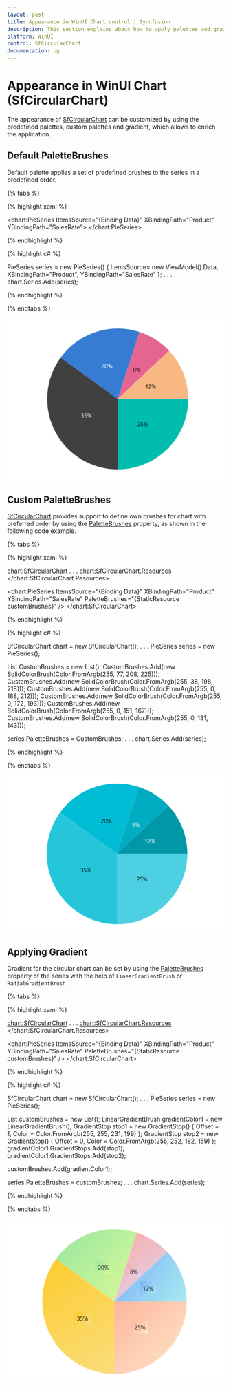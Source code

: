 ```yaml
---
layout: post
title: Appearance in WinUI Chart control | Syncfusion
description: This section explains about how to apply palettes and gradient in the Syncfusion WinUI Chart (SfCircularChart) control
platform: WinUI
control: SfCircularChart
documentation: ug
---
```


# Appearance in WinUI Chart (SfCircularChart)

The appearance of [SfCircularChart](https://help.syncfusion.com/cr/winui/Syncfusion.UI.Xaml.Charts.SfCircularChart.html) can be customized by using the predefined palettes, custom palettes and gradient, which allows to enrich the application.

## Default PaletteBrushes

Default palette applies a set of predefined brushes to the series in a predefined order.

{% tabs %}

{% highlight xaml %}

<chart:PieSeries ItemsSource="{Binding Data}" 
                 XBindingPath="Product" 
                 YBindingPath="SalesRate">
</chart:PieSeries>


{% endhighlight %}

{% highlight c# %}

PieSeries series = new PieSeries() { ItemsSource= new ViewModel().Data, XBindingPath="Product", YBindingPath="SalesRate" };
. . .
chart.Series.Add(series);

{% endhighlight %}

{% endtabs %}

![Predefined palette in WinUI Chart](Appearance_images/winui_pie_chart_predefined_palette.png)

## Custom PaletteBrushes

[SfCircularChart](https://help.syncfusion.com/cr/winui/Syncfusion.UI.Xaml.Charts.SfCircularChart.html) provides support to define own brushes for chart with preferred order by using the [PaletteBrushes]() property, as shown in the following code example.

{% tabs %}

{% highlight xaml %}

<chart:SfCircularChart>
. . .
    <chart:SfCircularChart.Resources>
            <BrushCollection x:Key="customBrushes">
                <SolidColorBrush Color="#4dd0e1"/>
                <SolidColorBrush Color="#26c6da"/>
                <SolidColorBrush Color="#00bcd4"/>
                <SolidColorBrush Color="#00acc1"/>
                <SolidColorBrush Color="#0097a7"/>
                <SolidColorBrush Color="#00838f"/>
            </BrushCollection>
    </chart:SfCircularChart.Resources>

<chart:PieSeries ItemsSource="{Binding Data}" 
                 XBindingPath="Product" 
                 YBindingPath="SalesRate"
                 PaletteBrushes="{StaticResource customBrushes}" />
</chart:SfCircularChart>

{% endhighlight %}

{% highlight c# %}

SfCircularChart chart = new SfCircularChart();
. . .
PieSeries series = new PieSeries();

List<Brush> CustomBrushes = new List<Brush>();
CustomBrushes.Add(new SolidColorBrush(Color.FromArgb(255, 77, 208, 225)));
CustomBrushes.Add(new SolidColorBrush(Color.FromArgb(255, 38, 198, 218)));
CustomBrushes.Add(new SolidColorBrush(Color.FromArgb(255, 0, 188, 212)));
CustomBrushes.Add(new SolidColorBrush(Color.FromArgb(255, 0, 172, 193)));
CustomBrushes.Add(new SolidColorBrush(Color.FromArgb(255, 0, 151, 167)));
CustomBrushes.Add(new SolidColorBrush(Color.FromArgb(255, 0, 131, 143)));

series.PaletteBrushes = CustomBrushes;
. . .
chart.Series.Add(series);

{% endhighlight %}

{% endtabs %}

![Custom PaletteBrushes in WinUI Chart](Appearance_images/winui_pie_chart_custom_palette.png)

## Applying Gradient

Gradient for the circular chart can be set by using the [PaletteBrushes]() property of the series with the help of `LinearGradientBrush` or `RadialGradientBrush`.

{% tabs %}

{% highlight xaml %}

<chart:SfCircularChart>
. . .
    <chart:SfCircularChart.Resources>
            <BrushCollection x:Key="customBrushes">
                <LinearGradientBrush>
                        <GradientStop Offset="1" Color="#FFE7C7" />
                        <GradientStop Offset="0" Color="#FCB69F" />
                    </LinearGradientBrush>
                    <LinearGradientBrush>
                        <GradientStop Offset="1" Color="#fadd7d" />
                        <GradientStop Offset="0" Color="#fccc2d" />
                    </LinearGradientBrush>
                    <LinearGradientBrush>
                        <GradientStop Offset="1" Color="#DCFA97" />
                        <GradientStop Offset="0" Color="#96E6A1" />
                    </LinearGradientBrush>
                    <LinearGradientBrush>
                        <GradientStop Offset="1" Color="#DDD6F3" />
                        <GradientStop Offset="0" Color="#FAACA8" />
                    </LinearGradientBrush>
                    <LinearGradientBrush>
                        <GradientStop Offset="1" Color="#A8EAEE" />
                        <GradientStop Offset="0" Color="#7BB0F9" />
                    </LinearGradientBrush>
            </BrushCollection>
    </chart:SfCircularChart.Resources>

<chart:PieSeries ItemsSource="{Binding Data}" 
                 XBindingPath="Product" 
                 YBindingPath="SalesRate"
                 PaletteBrushes="{StaticResource customBrushes}" />
</chart:SfCircularChart>

{% endhighlight %}

{% highlight c# %}

SfCircularChart chart = new SfCircularChart();
. . .
PieSeries series = new PieSeries();

List<Brush> customBrushes = new List<Brush>();
LinearGradientBrush gradientColor1 = new LinearGradientBrush();
GradientStop stop1 = new GradientStop() { Offset = 1, Color = Color.FromArgb(255, 255, 231, 199) };
GradientStop stop2 = new GradientStop() { Offset = 0, Color = Color.FromArgb(255, 252, 182, 159) };
gradientColor1.GradientStops.Add(stop1);
gradientColor1.GradientStops.Add(stop2);

customBrushes.Add(gradientColor1);

series.PaletteBrushes = customBrushes;
. . .
chart.Series.Add(series);

{% endhighlight %}

{% endtabs %}

![Gradient support in WinUI Chart](Appearance_images/winui_pie_chart_gradient.png)
